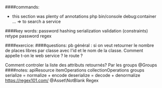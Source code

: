 ####commands:
* this section was plenty of annotations 
php bin/console debug:container ...
=> to search a service



####key words:
password hashing
serialization
validation (constraints)
retype password
regex

####exercice:
####questions:
pb général : si on veut retourner le nombre de places libres par classe avec l'id et 
le nom de la classe. Comment appelle t-on le web service ? le route ?

Comment controler la liste des attributs retournés? 
Par les groups @Groups
####notes:
apiResource
  itemOperations
  collectionOperations
  groups
serialize = normalize + encode
deserialize = decode + denormalize
https://regex101.com/
@Asset\NotBlank
Regex
